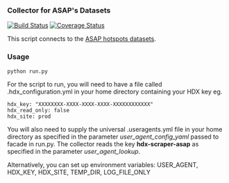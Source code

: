 ### Collector for ASAP's Datasets
[![Build Status](https://github.com/OCHA-DAP/hdx-scraper-asap/actions/workflows/run-python-tests.yml/badge.svg)](https://github.com/OCHA-DAP/hdx-scraper-asap/actions/workflows/run-python-tests.yml)
[![Coverage Status](https://coveralls.io/repos/github/OCHA-DAP/hdx-scraper-asap/badge.svg?branch=main&ts=1)](https://coveralls.io/github/OCHA-DAP/hdx-scraper-asap?branch=main)

This script connects to the [ASAP hotspots datasets](https://agricultural-production-hotspots.ec.europa.eu/download.php).


### Usage

    python run.py

For the script to run, you will need to have a file called .hdx_configuration.yml in your home directory containing your HDX key eg.

    hdx_key: "XXXXXXXX-XXXX-XXXX-XXXX-XXXXXXXXXXXX"
    hdx_read_only: false
    hdx_site: prod
    
 You will also need to supply the universal .useragents.yml file in your home directory as specified in the parameter *user_agent_config_yaml* passed to facade in run.py. The collector reads the key **hdx-scraper-asap** as specified in the parameter *user_agent_lookup*.
 
 Alternatively, you can set up environment variables: USER_AGENT, HDX_KEY, HDX_SITE, TEMP_DIR, LOG_FILE_ONLY
